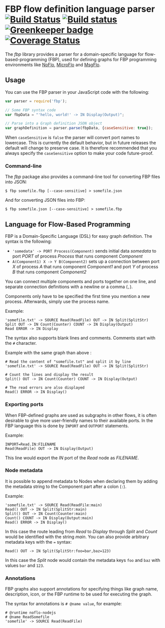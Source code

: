 FBP flow definition language parser [![Build Status](https://travis-ci.org/flowbased/fbp.png?branch=master)](https://travis-ci.org/flowbased/fbp) [![Build status](https://ci.appveyor.com/api/projects/status/cye5ylmhfybnb8t9)](https://ci.appveyor.com/project/bergie/fbp) [![Greenkeeper badge](https://badges.greenkeeper.io/flowbased/fbp.svg)](https://greenkeeper.io/) [![Coverage Status](https://coveralls.io/repos/github/flowbased/fbp/badge.svg?branch=master)](https://coveralls.io/github/flowbased/fbp?branch=master)
===================================

The *fbp* library provides a parser for a domain-specific language for flow-based-programming (FBP),
used for defining graphs for FBP programming environments like
[NoFlo](https://noflojs.org), [MicroFlo](https://microflo.org) and [MsgFlo](http://msgflo.org).

## Usage

You can use the FBP parser in your JavaScript code with the following:

```javascript
var parser = require('fbp');

// Some FBP syntax code
var fbpData = "'hello, world!' -> IN Display(Output)";

// Parse into a Graph definition JSON object
var graphDefinition = parser.parse(fbpData, {caseSensitive: true});
```

When `caseSensitive` is `false` the parser will convert port names to lowercase. This is currently the default behavior, but in future releases the default will change to preserve case. It is therefore recommended that you always specify the `caseSensitive` option to make your code future-proof.


### Command-line

The *fbp* package also provides a command-line tool for converting FBP files into JSON:

```
$ fbp somefile.fbp [--case-sensitive] > somefile.json
```

And for converting JSON files into FBP:

```
$ fbp somefile.json [--case-sensitive] > somefile.fbp
```


## Language for Flow-Based Programming

FBP is a Domain-Specific Language (DSL) for easy graph definition. The syntax is the following:

* `'somedata' -> PORT Process(Component)` sends initial data _somedata_ to port _PORT_ of process _Process_ that runs component _Component_
* `A(Component1) X -> Y B(Component2)` sets up a connection between port _X_ of process _A_ that runs component _Component1_ and port _Y_ of process _B_ that runs component _Component2_

You can connect multiple components and ports together on one line, and separate connection definitions with a newline or a comma (`,`).

Components only have to be specified the first time you mention a new process. Afterwards, simply use the process name.

Example:

```fbp
'somefile.txt' -> SOURCE Read(ReadFile) OUT -> IN Split(SplitStr)
Split OUT -> IN Count(Counter) COUNT -> IN Display(Output)
Read ERROR -> IN Display
```

The syntax also supports blank lines and comments. Comments start with the `#` character.

Example with the same graph than above :

```fbp
# Read the content of "somefile.txt" and split it by line
'somefile.txt' -> SOURCE Read(ReadFile) OUT -> IN Split(SplitStr)

# Count the lines and display the result
Split() OUT -> IN Count(Counter) COUNT -> IN Display(Output)

# The read errors are also displayed
Read() ERROR -> IN Display()
```

### Exporting ports

When FBP-defined graphs are used as subgraphs in other flows, it is often desirable to give more user-friendly names to their available ports. In the FBP language this is done by `INPORT` and `OUTPORT` statements.

Example:

```fbp
INPORT=Read.IN:FILENAME
Read(ReadFile) OUT -> IN Display(Output)
```

This line would export the *IN* port of the *Read* node as *FILENAME*.

### Node metadata

It is possible to append metadata to Nodes when declaring them by adding the metadata string to the Component part after a colon (`:`).

Example:

```fbp
'somefile.txt' -> SOURCE Read(ReadFile:main)
Read() OUT -> IN Split(SplitStr:main)
Split() OUT -> IN Count(Counter:main)
Count() COUNT -> IN Display(Output:main)
Read() ERROR -> IN Display()
```

In this case the route leading from *Read* to *Display* through *Split* and *Count* would be identified with the string *main*. You can also provide arbitrary metadata keys with the `=` syntax:

```fbp
Read() OUT -> IN Split(SplitStr:foo=bar,baz=123)
```

In this case the *Split* node would contain the metadata keys `foo` and `baz` with values `bar` and `123`.

### Annotations

FBP graphs also support annotations for specifying things like graph name, description, icon, or the FBP runtime to be used for executing the graph.

The syntax for annotations is `# @name value`, for example:

```fbp
# @runtime noflo-nodejs
# @name ReadSomefile
'somefile' -> SOURCE Read(ReadFile)
```
